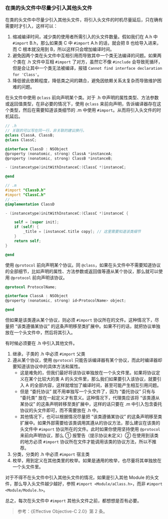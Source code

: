 ### 在类的头文件中尽量少引入其他头文件

在类的头文件中尽量少引入其他头文件，将引入头文件的时机尽量延后，只在确有需要时才引入，这样可以：

1. 缩减编译时间，减少类的使用者所需引入的头文件数量。假如我们在 A.h 中 `#import` B.h，那么如果类 C 中 `#import` A.h 的话，就会把 B 也给导入进来，而 C 根本就没用到 B，所以这样只会增加编译时间。
2. 避免因两个类在头文件中互相引用而导致其中一个类无法编译的问题。如果两个类在 .h 文件中互相 `#import` 了对方，虽然它不像 `#include` 会导致死循环，但是会让其中一个类无法被编译，报错 `Cannot find interface declaration for 'Class'`。
3. 降低彼此依赖程度，降低类之间的耦合，避免因依赖关系太复杂而导致维护困难的问题。

在头文件中使用 `@class` 前向声明某个类。对于 .h 中声明的属性类型、方法参数或返回值类型，在非必要的情况下，使用 `@class` 来前向声明，告诉编译器存在这个类型，然后在需要知道该类细节的 .m 中使用 `#import`。从而将引入头文件的时机延后。

```objectivec
// .h
// 关联的可以写在同一行，非关联的建议换行。
@class ClassA, ClassB;
@class ClassC; 

@interface ClassD : NSObject
@property (nonatomic, strong) ClassA *instanceA;
@property (nonatomic, strong) ClassB *instanceB;

- (instancetype)initWithInstanceC:(ClassC *)instanceC;

@end

// .m
#import "ClassD.h"
#import "ClassC.h"
// ...
@implementation ClassD

- (instancetype)initWithInstanceC:(ClassC *)instanceC {

    self = [super init];
    if (self) {
        _title = [instanceC.title copy]; // 这里需要知道该类细节
    }
    return self;
}

@end

```

使用 `@protocol` 前向声明某个协议。同 `@class`，如果在头文件中不需要知道协议的全部细节，比如声明的属性、方法参数或返回值等遵从某个协议，那么就可以使用 `@protocol` 前向声明该协议。

```objectivec
@protocol ProtocolName;

@interface ClassA : NSObject
@property (nonatomic, strong) id<ProtocolName> object;

@end
```

但如果是该类遵从某个协议，则必须 `#import` 协议所在的文件。这种情况下，尽量把 “该类遵循某协议” 的这条声明移至类扩展中。如果不行的话，就把协议单独放在一个头文件中，然后将其引入。

有时候必须要在 .h 中引入其他文件。

1. 继承，子类的 .h 中必须 `#import` 父类
2. 遵从某个协议，使用 `@protocol` 只能告诉编译器有某个协议，而此时编译器却要知道该协议中的具体方法和属性。
    * 这是难免的，但我们最好将该协议单独放在一个头文件里。如果将协议定义在某个比较大的类 A 的头文件里，那么我们如果要引入该协议，就要引入 A 的全部内容，这样就增加了编译时间，甚至可能产生相互引用问题。
    * 但是 “委托协议” 就不用单独写一个头文件了，因为 “委托协议” 只有与 “委托类” 放在一起定义才有意义。这种情况下，代理类应该将 “该类遵从某协议” 的这条声明转移至类扩展中，这样的话只要在 .m 中引入包含委托协议的头文件即可，而不需要放在 .h 中。
    * 其他情况下，也可以根据情况尽量把 “该类遵循某协议” 的这条声明移至类扩展中。如果外部需要给该类调用其遵从的协议方法，那么建议在该类的头文件中 `#import` 协议所在的文件。此时如果你使用坚持使用 `@protocol` 来前向声明协议，那么 ① 报警告（提示协议未定义）② 在使用到该类的地方必须 `#import` 协议所在文件才能调用该类的协议方法，所以不推荐。
3. 分类，分类的 .h 中必须 `#import` 宿主类
4. 枚举，用到定义在其他类里的枚举。如果是通用的枚举，也尽量将其单独放在一个头文件里。

对于不得不在头文件中引入其他头文件的情况，如果是引入其他 Module 的头文件，那么导入头文件越少越好，参照 `#import <Module/aClass.h>`，而非 `#import <Module/Module.h>`。

总之，每次在头文件中 `#import` 其他头文件之前，都想想是否有必要。

> 参考：《Effective Objective-C 2.0》第 2 条。

